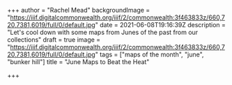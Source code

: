 +++
author = "Rachel Mead"
backgroundImage = "https://iiif.digitalcommonwealth.org/iiif/2/commonwealth:3f463833z/660,720,7381,6019/full/0/default.jpg"
date = 2021-06-08T19:16:39Z
description = "Let's cool down with some maps from Junes of the past from our collections"
draft = true
image = "https://iiif.digitalcommonwealth.org/iiif/2/commonwealth:3f463833z/660,720,7381,6019/full/0/default.jpg"
tags = ["maps of the month", "june", "bunker hill"]
title = "June Maps to Beat the Heat"

+++

